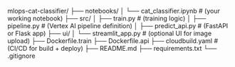 mlops-cat-classifier/
├── notebooks/
│   └── cat_classifier.ipynb          # (your working notebook)
├── src/
│   ├── train.py                      # (training logic)
│   ├── pipeline.py                   # (Vertex AI pipeline definition)
│   ├── predict_api.py                # (FastAPI or Flask app)
├── ui/
│   └── streamlit_app.py              # (optional UI for image upload)
├── Dockerfile.train
├── Dockerfile.api
├── cloudbuild.yaml                  # (CI/CD for build + deploy)
├── README.md
├── requirements.txt
└── .gitignore
